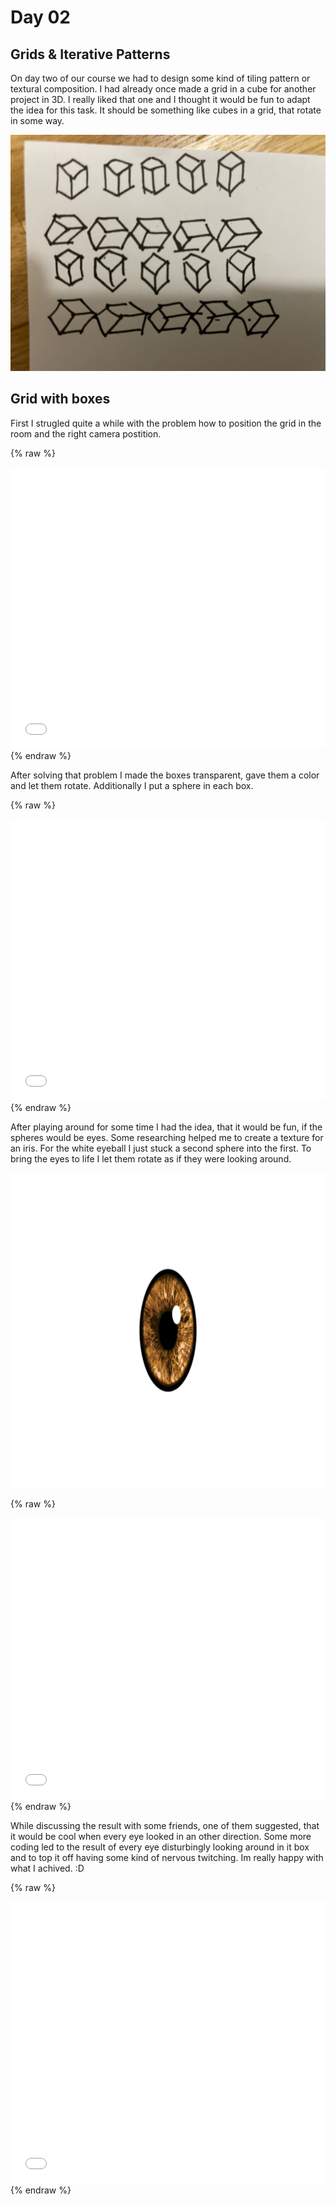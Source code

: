 # Day 02

## Grids & Iterative Patterns

On day two of our course we had to design some kind of tiling pattern or textural composition. I had already once made a grid in a cube for another project in 3D. I really liked that one and I thought it would be fun to adapt the idea for this task. It should be something like cubes in a grid, that rotate in some way.

![Example Image](content/day02/01/grid.jpg)

## Grid with boxes

First I strugled quite a while with the problem how to position the grid in the room and the right camera postition.

{% raw %}
<iframe src="content\day02\grid_v1\index.html" width="100%" height="450" frameborder="no"></iframe>
{% endraw %}

After solving that problem I made the boxes transparent, gave them a color and let them rotate. Additionally I put a sphere in each box.

{% raw %}
<iframe src="content\day02\grid_v2_sphere\index.html" width="100%" height="450" frameborder="no"></iframe>
{% endraw %}

After playing around for some time I had the idea, that it would be fun, if the spheres would be eyes. Some researching helped me to create a texture for an iris. For the white eyeball I just stuck a second sphere into the first. To bring the eyes to life I let them rotate as if they were looking around.

![Example Image](content/day02/grid_v3_eyes/eyeball.png)

{% raw %}
<iframe src="content\day02\grid_v3_eyes\index.html" width="100%" height="450" frameborder="no"></iframe>
{% endraw %}

While discussing the result with some friends, one of them suggested, that it would be cool when every eye looked in an other direction. Some more coding led to the result of every eye disturbingly looking around in it box and to top it off having some kind of nervous twitching. Im really happy with what I achived. :D

{% raw %}
<iframe src="content\day02\grid_v3_twitching\index.html" width="100%" height="450" frameborder="no"></iframe>
{% endraw %}